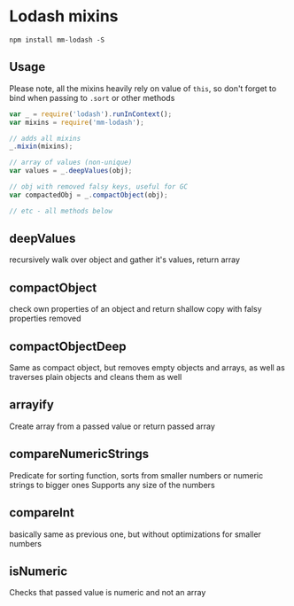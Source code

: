 # Lodash mixins

`npm install mm-lodash -S`

## Usage

Please note, all the mixins heavily rely on value of `this`, so don't forget
to bind when passing to `.sort` or other methods

```js
var _ = require('lodash').runInContext();
var mixins = require('mm-lodash');

// adds all mixins
_.mixin(mixins);

// array of values (non-unique)
var values = _.deepValues(obj);

// obj with removed falsy keys, useful for GC
var compactedObj = _.compactObject(obj);

// etc - all methods below

```


## deepValues

recursively walk over object and gather it's values, return array

## compactObject

check own properties of an object and return shallow copy with falsy properties
removed

## compactObjectDeep

Same as compact object, but removes empty objects and arrays, as well as traverses
plain objects and cleans them as well

## arrayify

Create array from a passed value or return passed array

## compareNumericStrings

Predicate for sorting function, sorts from smaller numbers or numeric strings to bigger ones
Supports any size of the numbers

## compareInt

basically same as previous one, but without optimizations for smaller numbers

## isNumeric

Checks that passed value is numeric and not an array
